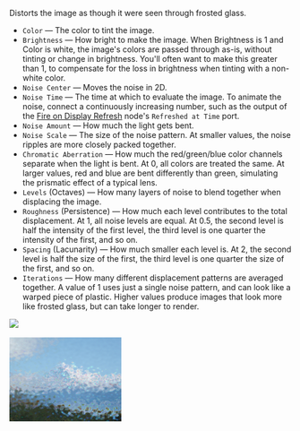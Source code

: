 Distorts the image as though it were seen through frosted glass.

   - `Color` — The color to tint the image.
   - `Brightness` — How bright to make the image.  When Brightness is 1 and Color is white, the image's colors are passed through as-is, without tinting or change in brightness.  You'll often want to make this greater than 1, to compensate for the loss in brightness when tinting with a non-white color.
   - `Noise Center` — Moves the noise in 2D.
   - `Noise Time` — The time at which to evaluate the image.  To animate the noise, connect a continuously increasing number, such as the output of the [Fire on Display Refresh](vuo-node://vuo.event.fireOnDisplayRefresh) node's `Refreshed at Time` port.
   - `Noise Amount` — How much the light gets bent.
   - `Noise Scale` — The size of the noise pattern.  At smaller values, the noise ripples are more closely packed together.
   - `Chromatic Aberration` — How much the red/green/blue color channels separate when the light is bent.  At 0, all colors are treated the same.  At larger values, red and blue are bent differently than green, simulating the prismatic effect of a typical lens.
   - `Levels` (Octaves) — How many layers of noise to blend together when displacing the image.
   - `Roughness` (Persistence) — How much each level contributes to the total displacement.  At 1, all noise levels are equal.  At 0.5, the second level is half the intensity of the first level, the third level is one quarter the intensity of the first, and so on.
   - `Spacing` (Lacunarity) — How much smaller each level is.  At 2, the second level is half the size of the first, the third level is one quarter the size of the first, and so on.
   - `Iterations` — How many different displacement patterns are averaged together.  A value of 1 uses just a single noise pattern, and can look like a warped piece of plastic.  Higher values produce images that look more like frosted glass, but can take longer to render.

![](mountains.png)

![](frost.png)

